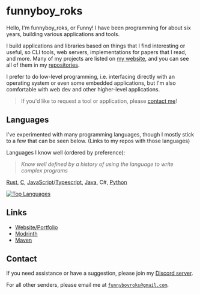 <!-- Hello There :D -->

# funnyboy_roks

Hello, I'm funnyboy_roks, or Funny! I have been programming for about six years, building various applications and tools.

I build applications and libraries based on things that I find
interesting or useful, so CLI tools, web servers, implementations for
papers that I read, and more.  Many of my projects are listed on
[my website](https://funnyboyroks.com/projects), and you can see all of
them in my
[repositories](https://github.com/funnyboy-roks?tab=repositories).

I prefer to do low-level programming, i.e. interfacing directly with an
operating system or even some embedded applications, but I'm also
comfortable with web dev and other higher-level applications.

> If you'd like to request a tool or application, please [contact me](#contact)!

## Languages

I've experimented with many programming languages, though I mostly stick
to a few that can be seen below. (Links to my repos with those
languages)

Languages I know well (ordered by preference):

> _Know well defined by a history of using the language to write complex
> programs_

[Rust], [C], [JavaScript]/[Typescript], [Java], C#, [Python]

[Rust]:       https://github.com/funnyboy-roks?tab=repositories&language=rust
[C]:          https://github.com/funnyboy-roks?tab=repositories&language=c
[JavaScript]: https://github.com/funnyboy-roks?tab=repositories&language=javascript
[TypeScript]: https://github.com/funnyboy-roks?tab=repositories&language=typescript
[Java]:       https://github.com/funnyboy-roks?tab=repositories&language=java
[Python]:     https://github.com/funnyboy-roks?tab=repositories&language=python

<a href="https://github.com/funnyboy-roks?tab=repositories" title="Repositories">
    <img
        alt="Top Languages"
        src="https://github-readme-stats.vercel.app/api/top-langs/?username=funnyboy-roks&exclude_repo=git-commit-spam-ex,js-utils&layout=compact&theme=dracula&hide=vim%20script&langs_count=6"
        />
</a>

## Links

- [Website/Portfolio]
- [Modrinth]
- [Maven]

[Website/Portfolio]: https://funnyboyroks.com
[Modrinth]: https://modrinth.com/user/funnyboy-roks
[Maven]: https://maven.funnyboyroks.com

## Contact

If you need assistance or have a suggestion, please join my [Discord server](https://funnyboyroks.com/discord).

For all other senders, please email me at [`funnyboyroks@gmail.com`](mailto:funnyboyroks@gmail.com).
